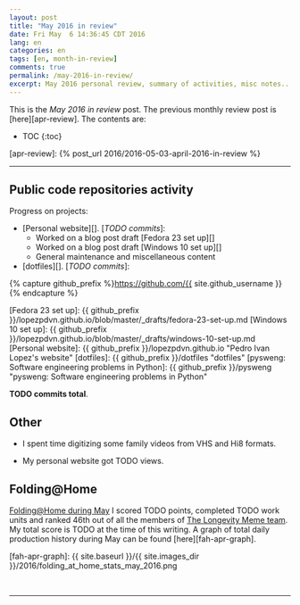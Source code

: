 ```yaml
---
layout: post
title: "May 2016 in review"
date: Fri May  6 14:36:45 CDT 2016
lang: en
categories: en
tags: [en, month-in-review]
comments: true
permalink: /may-2016-in-review/
excerpt: May 2016 personal review, summary of activities, misc notes...
---
```


This is the *May 2016 in review* post. The previous monthly review post is
[here][apr-review].  The contents are:

* TOC
{:toc}

[apr-review]: {% post_url 2016/2016-05-03-april-2016-in-review %}

---

## Public code repositories activity ###################################

Progress on projects:

- [Personal website][]. [*TODO commits*]:
  - Worked on a blog post draft [Fedora 23 set up][]
  - Worked on a blog post draft [Windows 10 set up][]
  - General maintenance and miscellaneous content
- [dotfiles][]. [*TODO commits*]:

{% capture github_prefix %}https://github.com/{{ site.github_username }}{% endcapture %}

[Fedora 23 set up]: {{ github_prefix }}/lopezpdvn.github.io/blob/master/_drafts/fedora-23-set-up.md
[Windows 10 set up]: {{ github_prefix }}/lopezpdvn.github.io/blob/master/_drafts/windows-10-set-up.md
[Personal website]: {{ github_prefix }}/lopezpdvn.github.io "Pedro Ivan Lopez's website"
[dotfiles]: {{ github_prefix }}/dotfiles "dotfiles"
[pysweng: Software engineering problems in Python]: {{ github_prefix }}/pysweng "pysweng: Software engineering problems in Python"

**TODO commits total**.

## Other ###############################################################

- I spent time digitizing some family videos from VHS and Hi8 formats.

- My personal website got TODO views.

## Folding@Home #######################################################

[Folding@Home during May][fah-stats] I scored TODO points, completed TODO work
units and ranked 46th out of all the members of [The Longevity Meme team][].
My total score is TODO at the time of this writing.  A graph of total daily
production history during May can be found [here][fah-apr-graph].

[fah-stats]: http://folding.extremeoverclocking.com/user_summary.php?s=&u=648628 "dreilopz - User Summary - EXTREME Overclocking Folding @ Home Stats"
[The Longevity Meme team]: http://folding.extremeoverclocking.com/user_list.php?s=&t=32461 "The Longevity Meme Individual Users List"
[fah-apr-graph]: {{ site.baseurl }}/{{ site.images_dir }}/2016/folding_at_home_stats_may_2016.png

<br/>

---
